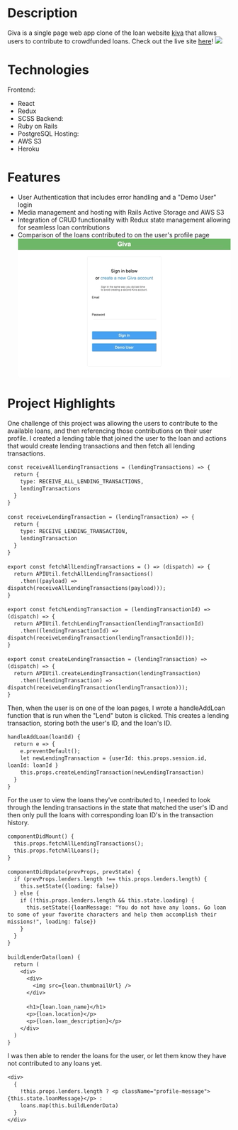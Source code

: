 # Description
Giva is a single page web app clone of the loan website [kiva](https://www.kiva.org/) that allows users to contribute to crowdfunded loans. 
Check out the live site [here](https://giva-a.herokuapp.com/#/)!
![](/app/assets/images/giva-description.gif)

# Technologies
Frontend:
* React
* Redux
* SCSS
Backend:
* Ruby on Rails
* PostgreSQL
Hosting:
* AWS S3
* Heroku

# Features
* User Authentication that includes error handling and a "Demo User" login
* Media management and hosting with Rails Active Storage and AWS S3
* Integration of CRUD functionality with Redux state management allowing for seamless loan contributions
* Comparison of the loans contributed to on the user's profile page
![](/app/assets/images/giva-userauth.gif)

# Project Highlights
One challenge of this project was allowing the users to contribute to the available loans, and then referencing those contributions on their user profile. I created a lending table that joined the user to the loan and actions that would create lending transactions and then fetch all lending transactions.

```
const receiveAllLendingTransactions = (lendingTransactions) => {
  return {
    type: RECEIVE_ALL_LENDING_TRANSACTIONS,
    lendingTransactions
  }
}

const receiveLendingTransaction = (lendingTransaction) => {
  return {
    type: RECEIVE_LENDING_TRANSACTION,
    lendingTransaction
  }
}

export const fetchAllLendingTransactions = () => (dispatch) => {
  return APIUtil.fetchAllLendingTransactions()
    .then((payload) => dispatch(receiveAllLendingTransactions(payload)));
}

export const fetchLendingTransaction = (lendingTransactionId) => (dispatch) => {
  return APIUtil.fetchLendingTransaction(lendingTransactionId)
    .then((lendingTransactionId) => dispatch(receiveLendingTransaction(lendingTransactionId)));
}

export const createLendingTransaction = (lendingTransaction) => (dispatch) => {
  return APIUtil.createLendingTransaction(lendingTransaction)
    .then((lendingTransaction) => dispatch(receiveLendingTransaction(lendingTransaction)));
}
```

Then, when the user is on one of the loan pages, I wrote a handleAddLoan function that is run when the "Lend" buton is clicked. This creates a lending transaction, storing both the user's ID, and the loan's ID.

```
handleAddLoan(loanId) {
  return e => {
    e.preventDefault();
    let newLendingTransaction = {userId: this.props.session.id, loanId: loanId }
    this.props.createLendingTransaction(newLendingTransaction)
  }
}
```

For the user to view the loans they've contributed to, I needed to look through the lending transactions in the state that matched the user's ID and then only pull the loans with corresponding loan ID's in the transaction history. 

```
componentDidMount() {
  this.props.fetchAllLendingTransactions();
  this.props.fetchAllLoans();
}

componentDidUpdate(prevProps, prevState) {
  if (prevProps.lenders.length !== this.props.lenders.length) {
    this.setState({loading: false})
  } else {
    if (!this.props.lenders.length && this.state.loading) {
      this.setState({loanMessage: "You do not have any loans. Go loan to some of your favorite characters and help them accomplish their missions!", loading: false})
    }
  }
}

buildLenderData(loan) {
  return (
    <div>
      <div>
        <img src={loan.thumbnailUrl} />
      </div>
      
      <h1>{loan.loan_name}</h1>
      <p>{loan.location}</p>
      <p>{loan.loan_description}</p>
    </div>
  )
}
```

I was then able to render the loans for the user, or let them know they have not contributed to any loans yet.

```
<div>
  {
    !this.props.lenders.length ? <p className="profile-message">{this.state.loanMessage}</p> : 
    loans.map(this.buildLenderData)
  }
</div>
```